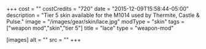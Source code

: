 +++
cost = ""
costCredits = "720"
date = "2015-12-09T15:58:44-05:00"
description = "Tier 5 skin available for the M1014 used by Thermite, Castle & Pulse."
image = "/images/gear/skin/lace.jpg"
modType = "skin"
tags = ["weapon mod","skin","tier 5"]
title = "lace"
type = "weapon-mod"

[images]
  alt = ""
  src = ""
+++
